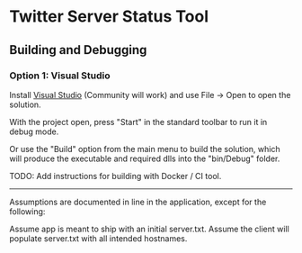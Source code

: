 ﻿# Twitter Server Status Tool

## Building and Debugging

### Option 1: Visual Studio
Install [Visual Studio](https://visualstudio.microsoft.com/downloads/) (Community will work) and use File -> Open to open the solution.

With the project open, press "Start" in the standard toolbar to run it in debug mode.

Or use the "Build" option from the main menu to build the solution, which will produce the executable and required dlls into the "bin/Debug" folder.

TODO: Add instructions for building with Docker / CI tool.

---
Assumptions are documented in line in the application, except for the following:

Assume app is meant to ship with an initial server.txt.
Assume the client will populate server.txt with all intended hostnames.
